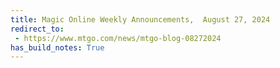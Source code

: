 ```yaml
---
title: Magic Online Weekly Announcements,  August 27, 2024
redirect_to:
 - https://www.mtgo.com/news/mtgo-blog-08272024
has_build_notes: True
---
```

